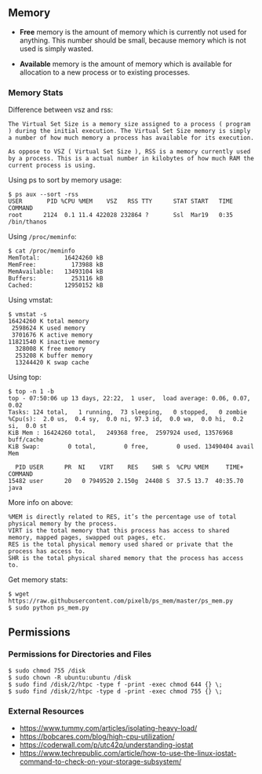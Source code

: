 Memory
------

-   **Free** memory is the amount of memory which is currently not used for anything. This number should be small, because memory which is not used is simply wasted.

-   **Available** memory is the amount of memory which is available for allocation to a new process or to existing processes.

### Memory Stats

Difference between vsz and rss:

    The Virtual Set Size is a memory size assigned to a process ( program ) during the initial execution. The Virtual Set Size memory is simply a number of how much memory a process has available for its execution. 

    As oppose to VSZ ( Virtual Set Size ), RSS is a memory currently used by a process. This is a actual number in kilobytes of how much RAM the current process is using. 

Using ps to sort by memory usage:

    $ ps aux --sort -rss
    USER       PID %CPU %MEM    VSZ   RSS TTY      STAT START   TIME COMMAND
    root      2124  0.1 11.4 422028 232864 ?       Ssl  Mar19   0:35 /bin/thanos

Using `/proc/meminfo`:

    $ cat /proc/meminfo
    MemTotal:       16424260 kB
    MemFree:          173988 kB
    MemAvailable:   13493104 kB
    Buffers:          253116 kB
    Cached:         12950152 kB

Using vmstat:

    $ vmstat -s
    16424260 K total memory
     2598624 K used memory
     3701676 K active memory
    11821540 K inactive memory
      328008 K free memory
      253208 K buffer memory
      13244420 K swap cache

Using top:

    $ top -n 1 -b
    top - 07:50:06 up 13 days, 22:22,  1 user,  load average: 0.06, 0.07, 0.02
    Tasks: 124 total,   1 running,  73 sleeping,   0 stopped,   0 zombie
    %Cpu(s):  2.0 us,  0.4 sy,  0.0 ni, 97.3 id,  0.0 wa,  0.0 hi,  0.2 si,  0.0 st
    KiB Mem : 16424260 total,   249368 free,  2597924 used, 13576968 buff/cache
    KiB Swap:        0 total,        0 free,        0 used. 13490404 avail Mem

      PID USER      PR  NI    VIRT    RES    SHR S  %CPU %MEM     TIME+ COMMAND
    15482 user      20   0 7949520 2.150g  24408 S  37.5 13.7  40:35.70 java

More info on above:

    %MEM is directly related to RES, it’s the percentage use of total physical memory by the process.
    VIRT is the total memory that this process has access to shared memory, mapped pages, swapped out pages, etc.
    RES is the total physical memory used shared or private that the process has access to.
    SHR is the total physical shared memory that the process has access to.

Get memory stats:

    $ wget https://raw.githubusercontent.com/pixelb/ps_mem/master/ps_mem.py
    $ sudo python ps_mem.py

Permissions
-----------

### Permissions for Directories and Files

    $ sudo chmod 755 /disk
    $ sudo chown -R ubuntu:ubuntu /disk
    $ sudo find /disk/2/htpc -type f -print -exec chmod 644 {} \;
    $ sudo find /disk/2/htpc -type d -print -exec chmod 755 {} \;

### External Resources

-   https://www.tummy.com/articles/isolating-heavy-load/
-   https://bobcares.com/blog/high-cpu-utilization/
-   https://coderwall.com/p/utc42q/understanding-iostat
-   https://www.techrepublic.com/article/how-to-use-the-linux-iostat-command-to-check-on-your-storage-subsystem/
